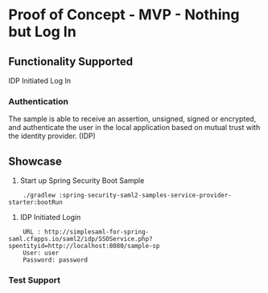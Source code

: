 # Proof of Concept - MVP - Nothing but Log In

## Functionality Supported

IDP Initiated Log In

### Authentication

The sample is able to receive an assertion, unsigned, signed or encrypted, and authenticate 
the user in the local application based on mutual trust with the identity provider. (IDP) 

## Showcase

1. Start up Spring Security Boot Sample
```
    ./gradlew :spring-security-saml2-samples-service-provider-starter:bootRun
```

1. IDP Initiated Login
```
    URL : http://simplesaml-for-spring-saml.cfapps.io/saml2/idp/SSOService.php?spentityid=http://localhost:8080/sample-sp
    User: user
    Password: password
```

 
### Test Support

